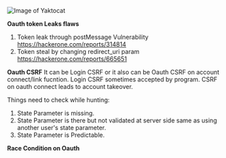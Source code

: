 
![Image of Yaktocat](https://camo.githubusercontent.com/4c062366ebe04d5161079ed0665c6a43fd2e32d3466cfd7bc2a49d016f2c69a8/68747470733a2f2f7062732e7477696d672e636f6d2f6d656469612f455a3157716d6358594141717753483f666f726d61743d6a7067266e616d653d39303078393030)



**Oauth token Leaks flaws**

1. Token leak through postMessage Vulnerability https://hackerone.com/reports/314814
2. Token steal by changing redirect_uri param https://hackerone.com/reports/665651


**Oauth CSRF**
It can be Login CSRF or it also can be Oauth CSRF on account connect/link fucntion.
Login CSRF sometimes accepted by program. CSRF on oauth connect leads to account takeover.

Things need to check while hunting:
1. State Parameter is missing.
2. State Parameter is there but not validated at server side same as using another user's state parameter.
3. State Parameter is Predictable.

**Race Condition on Oauth**

